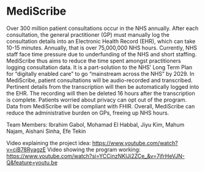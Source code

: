 # MediScribe
Over 300 million patient consultations occur in the NHS annually. After each consultation, the general practitioner (GP) must manually log the consultation details into an Electronic Health Record (EHR), which can take 10-15 minutes. Annually, that is over 75,000,000 NHS hours. Currently, NHS staff face time pressure due to underfunding of the NHS and short staffing. MediScribe thus aims to reduce the time spent amongst practitioners logging consultation data. It is a part-solution to the NHS’ Long Term Plan for “digitally enabled care” to go “mainstream across the NHS” by 2029. In MediScribe, patient consultations will be audio-recorded and transcribed. Pertinent details from the transcription will then be automatically logged into the EHR. The recording will then be deleted 16 hours after the transcription is complete. Patients worried about privacy can opt out of the program. Data from MediScribe will be compliant with FHIR.  Overall, MediScribe can reduce the administrative burden on GPs, freeing up NHS hours.

Team Members: Ibrahim Gabol, Mohamad El Habbal, Jiyu Kim, Mahum Najam, Aishani Sinha, Efe Tekin

Video explaining the project idea: https://www.youtube.com/watch?v=ciB78RyagzE
Video showing the program working: https://www.youtube.com/watch?si=YCCinzNKlJi2ZCe_&v=7jfrHeVJN-Q&feature=youtu.be
